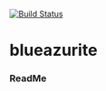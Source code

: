 [![Build Status](https://travis-ci.org/blue-azurite/blueazurite.svg?branch=master)](https://travis-ci.org/blue-azurite/blueazurite/)
# blueazurite
### ReadMe
